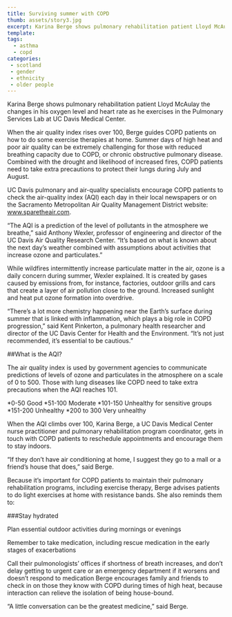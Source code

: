 ```yaml
---
title: Surviving summer with COPD
thumb: assets/story3.jpg
excerpt: Karina Berge shows pulmonary rehabilitation patient Lloyd McAulay the changes in his oxygen level and heart rate as he exercises.
template: 
tags:
  - asthma
  - copd
categories:
 - scotland  
 - gender 
 - ethnicity
 - older people
---
```


<p class="intro">Karina Berge shows pulmonary rehabilitation patient Lloyd McAulay the changes in his oxygen level and heart rate as he exercises in the Pulmonary Services Lab at UC Davis Medical Center. </p>

When the air quality index rises over 100, Berge guides COPD patients on how to do some exercise therapies at home.
Summer days of high heat and poor air quality can be extremely challenging for those with reduced breathing capacity due to COPD, or chronic obstructive pulmonary disease. Combined with the drought and likelihood of increased fires, COPD patients need to take extra precautions to protect their lungs during July and August.

UC Davis pulmonary and air-quality specialists encourage COPD patients to check the air-quality index (AQI) each day in their local newspapers or on the Sacramento Metropolitan Air Quality Management District website: www.sparetheair.com.

“The AQI is a prediction of the level of pollutants in the atmosphere we breathe,” said Anthony Wexler, professor of engineering and director of the UC Davis Air Quality Research Center. “It’s based on what is known about the next day’s weather combined with assumptions about activities that increase ozone and particulates.”

While wildfires intermittently increase particulate matter in the air, ozone is a daily concern during summer, Wexler explained. It is created by gases caused by emissions from, for instance, factories, outdoor grills and cars that create a layer of air pollution close to the ground. Increased sunlight and heat put ozone formation into overdrive.

“There’s a lot more chemistry happening near the Earth’s surface during summer that is linked with inflammation, which plays a big role in COPD progression,” said Kent Pinkerton, a pulmonary health researcher and director of the UC Davis Center for Health and the Environment. “It’s not just recommended, it’s essential to be cautious.”

##What is the AQI?

The air quality index is used by government agencies to communicate predictions of levels of ozone and particulates in the atmosphere on a scale of 0 to 500. Those with lung diseases like COPD need to take extra precautions when the AQI reaches 101.


*0-50	Good
*51-100	Moderate
*101-150	Unhealthy for sensitive groups
*151-200	Unhealthy
*200 to 300	Very unhealthy

When the AQI climbs over 100, Karina Berge, a UC Davis Medical Center nurse practitioner and pulmonary rehabilitation program coordinator, gets in touch with COPD patients to reschedule appointments and encourage them to stay indoors.

“If they don’t have air conditioning at home, I suggest they go to a mall or a friend’s house that does,” said Berge.

Because it’s important for COPD patients to maintain their pulmonary rehabilitation programs, including exercise therapy, Berge advises patients to do light exercises at home with resistance bands. She also reminds them to:

###Stay hydrated

Plan essential outdoor activities during mornings or evenings

Remember to take medication, including rescue medication in the early stages of exacerbations

Call their pulmonologists’ offices if shortness of breath increases, and don’t delay getting to urgent care or an emergency department if it worsens and doesn’t respond to medication
Berge encourages family and friends to check in on those they know with COPD during times of high heat, because interaction can relieve the isolation of being house-bound.

“A little conversation can be the greatest medicine,” said Berge.